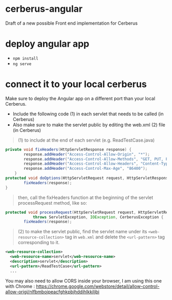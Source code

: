 # cerberus-angular
Draft of a new possible Front end implementation for Cerberus

# deploy angular app

- `npm install`
- `ng serve`

# connect it to your local cerberus
Make sure to deploy the Angular app on a different port than your local Cerberus.
- Include the following code (1) in each servlet that needs to be called (in Cerberus)
- Also make sure to make the servlet public  by editing the web.xml (2) file (in Cerberus)

> (1) to include at the end of each servlet (e.g. ReadTestCase.java) 

```java
private void fixHeaders(HttpServletResponse response) {
        response.addHeader("Access-Control-Allow-Origin", "*");
        response.addHeader("Access-Control-Allow-Methods", "GET, PUT, POST, OPTIONS, DELETE");
        response.addHeader("Access-Control-Allow-Headers", "Content-Type");
        response.addHeader("Access-Control-Max-Age", "86400");
    }
protected void doOptions(HttpServletRequest request, HttpServletResponse response) throws ServletException, IOException {
        fixHeaders(response);
}
```
> then, call the fixHeaders function at the beginning of the servlet processRequest method, like so:
```java
protected void processRequest(HttpServletRequest request, HttpServletResponse response)
            throws ServletException, IOException, CerberusException {
    	fixHeaders(response);
```
> (2) to make the servlet public, find the servlet name under its `<web-resource-collection>` tag in `web.xml` and delete the `<url-pattern>` tag corresponding to it.

```xml
<web-resource-collection>
  <web-resource-name>servlet</web-resource-name>
  <description>servlet</description>
  <url-pattern>/ReadTestCase</url-pattern>
  ...
```
You may also need to allow CORS inside your browser, I am using this one with Chrome : https://chrome.google.com/webstore/detail/allow-control-allow-origi/nlfbmbojpeacfghkpbjhddihlkkiljbi
